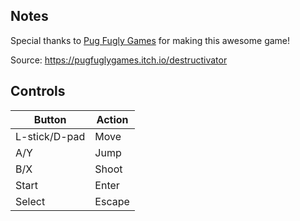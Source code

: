 ## Notes

Special thanks to [Pug Fugly Games](https://pugfuglygames.itch.io/) for making this awesome game!

Source: https://pugfuglygames.itch.io/destructivator

## Controls

| Button | Action |
|--|--| 
|L-stick/D-pad|Move|
|A/Y|Jump|
|B/X|Shoot|
|Start|Enter|
|Select|Escape|


